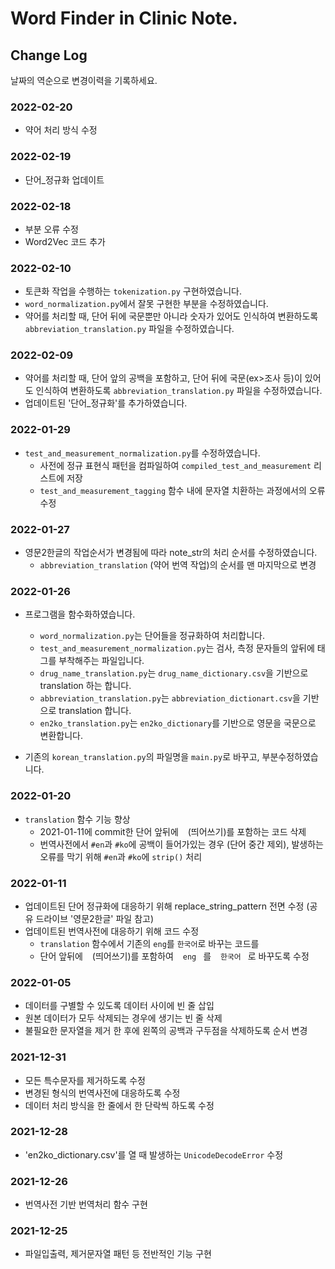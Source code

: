 # Word Finder in Clinic Note.

## Change Log
날짜의 역순으로 변경이력을 기록하세요.

### 2022-02-20
- 약어 처리 방식 수정

### 2022-02-19
- 단어_정규화 업데이트

### 2022-02-18
- 부분 오류 수정
- Word2Vec 코드 추가

### 2022-02-10
- 토큰화 작업을 수행하는 `tokenization.py` 구현하였습니다.
- `word_normalization.py`에서 잘못 구현한 부분을 수정하였습니다.
- 약어를 처리할 때, 단어 뒤에 국문뿐만 아니라 숫자가 있어도 인식하여 변환하도록 `abbreviation_translation.py` 파일을 수정하였습니다.


### 2022-02-09
- 약어를 처리할 때, 단어 앞의 공백을 포함하고, 단어 뒤에 국문(ex>조사 등)이 있어도 인식하여 변환하도록 `abbreviation_translation.py` 파일을 수정하였습니다.
- 업데이트된 '단어_정규화'를 추가하였습니다.

### 2022-01-29
- `test_and_measurement_normalization.py`를 수정하였습니다.
  - 사전에 정규 표현식 패턴을 컴파일하여 `compiled_test_and_measurement` 리스트에 저장 
  - `test_and_measurement_tagging` 함수 내에 문자열 치환하는 과정에서의 오류 수정

### 2022-01-27
- 영문2한글의 작업순서가 변경됨에 따라 note_str의 처리 순서를 수정하였습니다.
  - `abbreviation_translation` (약어 번역 작업)의 순서를 맨 마지막으로 변경

### 2022-01-26
- 프로그램을 함수화하였습니다.
  - `word_normalization.py`는 단어들을 정규화하여 처리합니다.
  - `test_and_measurement_normalization.py`는 검사, 측정 문자들의 앞뒤에 태그를 부착해주는 파일입니다.
  - `drug_name_translation.py`는 `drug_name_dictionary.csv`을 기반으로 translation 하는 합니다.
  - `abbreviation_translation.py`는 `abbreviation_dictionart.csv`을 기반으로 translation 합니다.
  - `en2ko_translation.py`는 `en2ko_dictionary`를 기반으로 영문을 국문으로 변환합니다.

- 기존의 `korean_translation.py`의 파일명을 `main.py`로 바꾸고, 부분수정하였습니다.

### 2022-01-20
- `translation` 함수 기능 향상
  - 2021-01-11에 commit한 단어 앞뒤에 `ㅤ`(띄어쓰기)를 포함하는 코드 삭제
  - 번역사전에서  `#en`과 `#ko`에 공백이 들어가있는 경우 (단어 중간 제외), 발생하는 오류를 막기 위해 `#en`과 `#ko`에 `strip()` 처리

### 2022-01-11
- 업데이트된 단어 정규화에 대응하기 위해 replace_string_pattern 전면 수정 (공유 드라이브 '영문2한글' 파일 참고)
- 업데이트된 번역사전에 대응하기 위해 코드 수정
  - `translation` 함수에서 기존의 `eng`를 `한국어`로 바꾸는 코드를
  - 단어 앞뒤에 `ㅤ`(띄어쓰기)를 포함하여 `ㅤengㅤ`를 `ㅤ한국어ㅤ`로 바꾸도록 수정

### 2022-01-05
- 데이터를 구별할 수 있도록 데이터 사이에 빈 줄 삽입
- 원본 데이터가 모두 삭제되는 경우에 생기는 빈 줄 삭제
- 불필요한 문자열을 제거 한 후에 왼쪽의 공백과 구두점을 삭제하도록 순서 변경

### 2021-12-31
- 모든 특수문자를 제거하도록 수정
- 변경된 형식의 번역사전에 대응하도록 수정
- 데이터 처리 방식을 한 줄에서 한 단락씩 하도록 수정

### 2021-12-28
- 'en2ko_dictionary.csv'를 열 때 발생하는 `UnicodeDecodeError` 수정

### 2021-12-26
- 번역사전 기반 번역처리 함수 구현

### 2021-12-25
- 파일입출력, 제거문자열 패턴 등 전반적인 기능 구현
